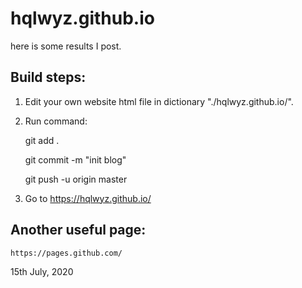 # hqlwyz.github.io


here is some results I post.

## Build steps:

1. Edit your own website html file in dictionary "./hqlwyz.github.io/".

2. Run command:

	git add .

	git commit -m "init blog"

	git push -u origin master

3. Go to https://hqlwyz.github.io/

## Another useful page:

	https://pages.github.com/

15th July, 2020
